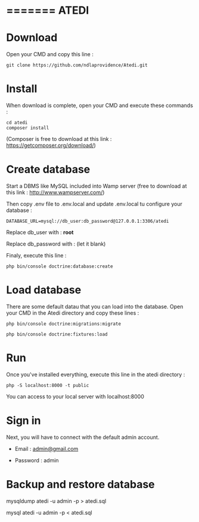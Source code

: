 =======
ATEDI
=========

# Download
Open your CMD and copy this line : 
```
git clone https://github.com/ndlaprovidence/Atedi.git
```

# Install
When download is complete, open your CMD 
and execute these commands :
```
cd atedi
composer install
```
(Composer is free to download at this link : https://getcomposer.org/download/)

# Create database
Start a DBMS like MySQL included into Wamp server (free to download at this link : http://www.wampserver.com/)

Then copy .env file to .env.local 
and update .env.local tu configure your database :
```
DATABASE_URL=mysql://db_user:db_password@127.0.0.1:3306/atedi
```
Replace db_user with : **root**

Replace db_password with : (let it blank)

Finaly, execute this line :
```
php bin/console doctrine:database:create
```

# Load database
There are some default datau that you can load into the database. Open your CMD in the Atedi directory and copy these lines :
```
php bin/console doctrine:migrations:migrate
```
```
php bin/console doctrine:fixtures:load
```

# Run
Once you've installed everything, execute this line in the atedi directory :
```
php -S localhost:8000 -t public
```
You can access to your local server with localhost:8000

# Sign in
Next, you will have to connect with the default admin account.

* Email : admin@gmail.com

* Password : admin


# Backup and restore database

mysqldump atedi -u admin -p > atedi.sql 

mysql atedi -u admin -p < atedi.sql 



